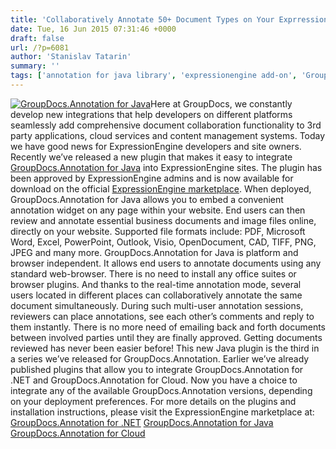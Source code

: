 ```yaml
---
title: 'Collaboratively Annotate 50+ Document Types on Your ExprressionEngine Site'
date: Tue, 16 Jun 2015 07:31:46 +0000
draft: false
url: /?p=6081
author: 'Stanislav Tatarin'
summary: ''
tags: ['annotation for java library', 'expressionengine add-on', 'GroupDocs Annotation', 'zArchive']
---
```


[![](https://blog.groupdocs.com/wp-content/uploads/sites/4/2014/04/GD_ANT_JavaIcon_1141.png "GroupDocs.Annotation for Java")](http://groupdocs.com/java/document-annotation-library)Here at GroupDocs, we constantly develop new integrations that help developers on different platforms seamlessly add comprehensive document collaboration functionality to 3rd party applications, cloud services and content management systems. Today we have good news for ExpressionEngine developers and site owners. Recently we’ve released a new plugin that makes it easy to integrate [GroupDocs.Annotation for Java](http://groupdocs.com/java/document-annotation-library) into ExpressionEngine sites. The plugin has been approved by ExpressionEngine admins and is now available for download on the official [ExpressionEngine marketplace](https://devot-ee.com/add-ons/groupdocs.annotation-for-java). When deployed, GroupDocs.Annotation for Java allows you to embed a convenient annotation widget on any page within your website. End users can then review and annotate essential business documents and image files online, directly on your website. Supported file formats include: PDF, Microsoft Word, Excel, PowerPoint, Outlook, Visio, OpenDocument, CAD, TIFF, PNG, JPEG and many more. GroupDocs.Annotation for Java is platform and browser independent. It allows end users to annotate documents using any standard web-browser. There is no need to install any office suites or browser plugins. And thanks to the real-time annotation mode, several users located in different places can collaboratively annotate the same document simultaneously. During such multi-user annotation sessions, reviewers can place annotations, see each other’s comments and reply to them instantly. There is no more need of emailing back and forth documents between involved parties until they are finally approved. Getting documents reviewed has never been easier before! This new Java plugin is the third in a series we’ve released for GroupDocs.Annotation. Earlier we’ve already published plugins that allow you to integrate GroupDocs.Annotation for .NET and GroupDocs.Annotation for Cloud. Now you have a choice to integrate any of the available GroupDocs.Annotation versions, depending on your deployment preferences. For more details on the plugins and installation instructions, please visit the ExpressionEngine marketplace at: [GroupDocs.Annotation for .NET](https://devot-ee.com/add-ons/groupdocs.annotation-for-net) [GroupDocs.Annotation for Java](https://devot-ee.com/add-ons/groupdocs.annotation-for-java) [GroupDocs.Annotation for Cloud](https://devot-ee.com/add-ons/groupdocs-annotation)



